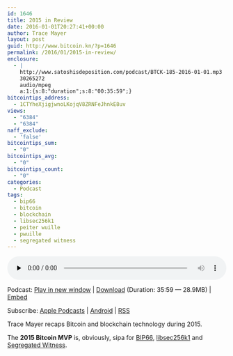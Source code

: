 ```yaml
---
id: 1646
title: 2015 in Review
date: 2016-01-01T20:27:41+00:00
author: Trace Mayer
layout: post
guid: http://www.bitcoin.kn/?p=1646
permalink: /2016/01/2015-in-review/
enclosure:
  - |
    http://www.satoshisdeposition.com/podcast/BTCK-185-2016-01-01.mp3
    30265272
    audio/mpeg
    a:1:{s:8:"duration";s:8:"00:35:59";}
bitcointips_address:
  - 1CTYheXjigjwnoLKojqV8ZRNFeJhnkE8uv
views:
  - "6384"
  - "6384"
naff_exclude:
  - 'false'
bitcointips_sum:
  - "0"
bitcointips_avg:
  - "0"
bitcointips_count:
  - "0"
categories:
  - Podcast
tags:
  - bip66
  - bitcoin
  - blockchain
  - libsec256k1
  - peiter wuille
  - pwuille
  - segregated witness
---
```

<!--powerpress_player-->

<div class="powerpress_player" id="powerpress_player_5777">
  <audio class="wp-audio-shortcode" id="audio-1646-188" preload="none" style="width: 100%;" controls="controls"><source type="audio/mpeg" src="http://media.blubrry.com/bitcoinruntogold/p/www.satoshisdeposition.com/podcast/BTCK-185-2016-01-01.mp3?_=188" /><a href="http://media.blubrry.com/bitcoinruntogold/p/www.satoshisdeposition.com/podcast/BTCK-185-2016-01-01.mp3">http://media.blubrry.com/bitcoinruntogold/p/www.satoshisdeposition.com/podcast/BTCK-185-2016-01-01.mp3</a></audio>
</div>

<p class="powerpress_links powerpress_links_mp3">
  Podcast: <a href="http://media.blubrry.com/bitcoinruntogold/p/www.satoshisdeposition.com/podcast/BTCK-185-2016-01-01.mp3" class="powerpress_link_pinw" target="_blank" title="Play in new window" onclick="return powerpress_pinw('https://www.bitcoin.kn/?powerpress_pinw=1646-podcast');" rel="nofollow">Play in new window</a> | <a href="http://media.blubrry.com/bitcoinruntogold/s/www.satoshisdeposition.com/podcast/BTCK-185-2016-01-01.mp3" class="powerpress_link_d" title="Download" rel="nofollow" download="BTCK-185-2016-01-01.mp3">Download</a> (Duration: 35:59 &#8212; 28.9MB) | <a href="#" class="powerpress_link_e" title="Embed" onclick="return powerpress_show_embed('1646-podcast');" rel="nofollow">Embed</a>
</p>

<p class="powerpress_embed_box" id="powerpress_embed_1646-podcast" style="display: none;">
  <input id="powerpress_embed_1646-podcast_t" type="text" value="<iframe width=&quot;320&quot; height=&quot;30&quot; src=&quot;https://www.bitcoin.kn/?powerpress_embed=1646-podcast&amp;powerpress_player=mediaelement-audio&quot; frameborder=&quot;0&quot; scrolling=&quot;no&quot;></iframe>" onclick="javascript: this.select();" onfocus="javascript: this.select();" style="width: 70%;" readOnly />
</p>

<p class="powerpress_links powerpress_subscribe_links">
  Subscribe: <a href="https://itunes.apple.com/WebObjects/MZStore.woa/wa/viewPodcast?id=301670981&mt=2&ls=1#episodeGuid=http%3A%2F%2Fwww.bitcoin.kn%2F%3Fp%3D1646" class="powerpress_link_subscribe powerpress_link_subscribe_itunes" title="Subscribe on Apple Podcasts" rel="nofollow">Apple Podcasts</a> | <a href="https://subscribeonandroid.com/www.bitcoin.kn/feed/podcast/" class="powerpress_link_subscribe powerpress_link_subscribe_android" title="Subscribe on Android" rel="nofollow">Android</a> | <a href="https://www.bitcoin.kn/feed/podcast/" class="powerpress_link_subscribe powerpress_link_subscribe_rss" title="Subscribe via RSS" rel="nofollow">RSS</a>
</p>

Trace Mayer recaps Bitcoin and blockchain technology during 2015.

The **2015 Bitcoin MVP** is, obviously, sipa for [BIP66](https://github.com/bitcoin/bips/blob/master/bip-0066.mediawiki), [libsec256k1](https://github.com/bitcoin/bitcoin/pull/6954#issuecomment-167126321) and [Segregated Witness](https://www.youtube.com/watch?v=NOYNZB5BCHM).